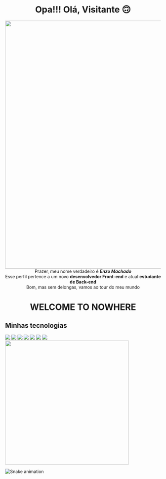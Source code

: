 

<div align="center">
  <h1>Opa!!! Olá, Visitante 🙃</h1>
  <img src="https://media.giphy.com/media/UslGBU1GPKc0g/giphy.gif" width="800vh"/> <br>
  <span> Prazer, meu nome verdadeiro é <strong><i>Enzo Machado</i></strong> <br> Esse perfil pertence a um novo <strong>desenvolvedor Front-end</strong> e atual <strong>estudante de Back-end</strong> <br>
  Bom, mas sem delongas, vamos ao tour do meu mundo <br>
  
  <h1>WELCOME TO NOWHERE</h1>
</div>

  <div>
    <h2>Minhas tecnologias</h2>
     <img src="https://img.shields.io/badge/HTML5-E34F26?style=for-the-badge&logo=html5&logoColor=white" />
     <img  src="https://img.shields.io/badge/CSS-239120?&style=for-the-badge&logo=css3&logoColor=white" />
     <img  src="https://img.shields.io/badge/JavaScript-F7DF1E?style=for-the-badge&logo=javascript&logoColor=black" />
     <img  src="https://img.shields.io/badge/TypeScript-007ACC?style=for-the-badge&logo=typescript&logoColor=white" />
     <img  src="https://img.shields.io/badge/React-20232A?style=for-the-badge&logo=react&logoColor=61DAFB" />
     <img  src="https://img.shields.io/badge/MySQL-00000F?style=for-the-badge&logo=mysql&logoColor=white" />
     <img src="https://img.shields.io/badge/Node.js-43853D?style=for-the-badge&logo=node.js&logoColor=white"/>
  </div>


  <img width="400px" src="https://github-readme-stats.vercel.app/api?username=MrNobary&show_icons=true&theme=vue-dark&include_all_commits=true&count_private=true"/>

  
  ![Snake animation](https://github.com/MrNobary/MrNobary/blob/output/github-contribution-grid-snake.svg)
